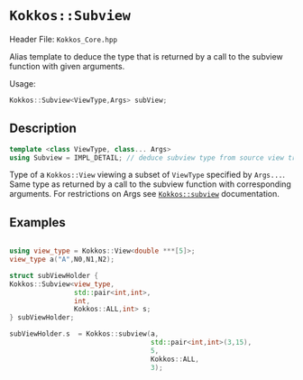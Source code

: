 # `Kokkos::Subview`

Header File: `Kokkos_Core.hpp`

Alias template to deduce the type that is returned by a call to the subview function with given arguments.

Usage:
```c++
Kokkos::Subview<ViewType,Args> subView;
```

## Description

```c++
template <class ViewType, class... Args>
using Subview = IMPL_DETAIL; // deduce subview type from source view traits
```
Type of a `Kokkos::View` viewing a subset of `ViewType` specified by `Args...`.
Same type as returned by a call to the subview function with corresponding arguments.
For restrictions on Args see [`Kokkos::subview`](Kokkos%3A%3Asubview) documentation.
   
## Examples

```c++

using view_type = Kokkos::View<double ***[5]>;
view_type a("A",N0,N1,N2);

struct subViewHolder {
Kokkos::Subview<view_type,
                std::pair<int,int>,
                int,
                Kokkos::ALL,int> s;
} subViewHolder;

subViewHolder.s  = Kokkos::subview(a,
                                   std::pair<int,int>(3,15),
                                   5,
                                   Kokkos::ALL,
                                   3);

```
